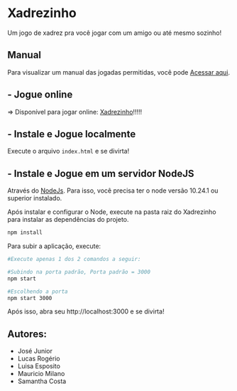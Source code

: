 # Xadrezinho
Um jogo de xadrez pra você jogar com um amigo ou até mesmo sozinho!

## Manual
Para visualizar um manual das jogadas permitidas, você pode [Acessar aqui](https://chessdocumentation.herokuapp.com/).
## - Jogue online
=> Disponível para jogar online: [Xadrezinho](https://chess-2020-2.herokuapp.com/)!!!!!
## - Instale e Jogue localmente
Execute o arquivo `index.html` e se divirta!
## - Instale e Jogue em um servidor NodeJS
Através do [NodeJs](https://nodejs.dev/). Para isso, você precisa ter o node versão 10.24.1 ou superior instalado.

Após instalar e configurar o Node, execute na pasta raiz do Xadrezinho para instalar as dependências do projeto.

```sh
npm install
```

Para subir a aplicação, execute:
```sh
#Execute apenas 1 dos 2 comandos a seguir:

#Subindo na porta padrão, Porta padrão = 3000
npm start

#Escolhendo a porta
npm start 3000
```

Após isso, abra seu http://localhost:3000 e se divirta!



## Autores:
- José Junior
- Lucas Rogério
- Luisa Esposito
- Mauricio Milano
- Samantha Costa
